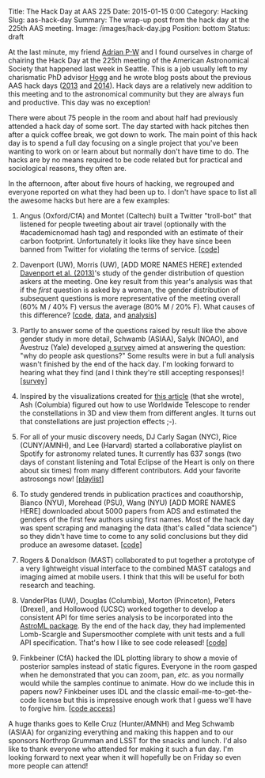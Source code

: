 Title: The Hack Day at AAS 225
Date: 2015-01-15 0:00
Category: Hacking
Slug: aas-hack-day
Summary: The wrap-up post from the hack day at the 225th AAS meeting.
Image: /images/hack-day.jpg
Position: bottom
Status: draft

At the last minute, my friend [Adrian P-W](http://adrian.pw/) and I found
ourselves in charge of chairing the Hack Day at the 225th meeting of the
American Astronomical Society that happened last week in Seattle.
This is a job usually left to my charismatic PhD advisor
[Hogg](http://cosmo.nyu.edu/hogg/) and he wrote blog posts about the previous
AAS hack days
([2013](http://hoggresearch.blogspot.com/2013/01/aas-hack-day_10.html) and
[2014](http://hoggresearch.blogspot.com/2014/01/aas-223-day-4-aas-hack-day.html)).
Hack days are a relatively new addition to this meeting and to the
astronomical community but they are always fun and productive.
This day was no exception!

There were about 75 people in the room and about half had previously attended
a hack day of some sort.
The day started with hack pitches then after a quick coffee break, we got down
to work.
The main point of this hack day is to spend a full day focusing on a single
project that you've been wanting to work on or learn about but normally don't
have time to do.
The hacks are by no means required to be code related but for practical and
sociological reasons, they often are.

In the afternoon, after about five hours of hacking, we regrouped and everyone
reported on what they had been up to.
I don't have space to list all the awesome hacks but here are a few examples:

1. Angus (Oxford/CfA) and Montet (Caltech) built a Twitter "troll-bot" that
   listened for people tweeting about air travel (optionally with the
   #academicnomad hash tag) and responded with an estimate of their carbon
   footprint. Unfortunately it looks like they have since been banned from
   Twitter for violating the terms of service.
   [[code](https://github.com/RuthAngus/trollbot)]

2. Davenport (UW), Morris (UW), [ADD MORE NAMES HERE] extended [Davenport et
   al. (2013)](http://arxiv.org/abs/1403.3091)'s study of the gender
   distribution of question askers at the meeting. One key result from this
   year's analysis was that if the *first* question is asked by a woman, the
   gender distribution of subsequent questions is more representative of the
   meeting overall (60% M / 40% F) versus the average (80% M / 20% F).
   What causes of this difference?
   [[code](https://github.com/jradavenport/aas225-gender),
   [data](https://github.com/jradavenport/aas225-gender/blob/master/data.csv),
   and
   [analysis](http://nbviewer.ipython.org/github/jradavenport/aas225-gender/blob/master/analysis.ipynb)]

3. Partly to answer some of the questions raised by result like the above
   gender study in more detail, Schwamb (ASIAA), Salyk (NOAO), and Avestruz
   (Yale) developed [a
   survey](https://docs.google.com/forms/d/1mPxiaTIKUBl2BAt1KF6OWJ2LOdsQCdfMk-KTbn9vMgc/viewform?c=0&w=1)
   aimed at answering the question: "why do people ask questions?" Some
   results were in but a full analysis wasn't finished by the end of the hack
   day. I'm looking forward to hearing what they find (and I think
   they're still accepting responses)!
   [[survey](https://docs.google.com/forms/d/1mPxiaTIKUBl2BAt1KF6OWJ2LOdsQCdfMk-KTbn9vMgc/viewform?c=0&w=1)]

4. Inspired by the visualizations created for [this
   article](http://nautil.us/issue/19/illusions/a-quick-spin-around-the-big-dipper)
   (that she wrote), Ash (Columbia) figured out how to use Worldwide Telescope
   to render the constellations in 3D and view them from different angles.
   It turns out that constellations are just projection effects ;-).

5. For all of your music discovery needs, DJ Carly Sagan (NYC), Rice
   (CUNY/AMNH), and Lee (Harvard) started a collaborative playlist on
   Spotify for astronomy related tunes. It currently has 637 songs (two days
   of constant listening and Total Eclipse of the Heart is only on there about
   six times) from many different contributors. Add your favorite
   astrosongs now!
   [[playlist](https://play.spotify.com/user/djcarlysagan/playlist/5BLvisuoHWxYaoXaLBN2WD)]

6. To study gendered trends in publication practices and coauthorship, Bianco
   (NYU), Morehead (PSU), Wang (NYU) [ADD MORE NAMES HERE] downloaded about
   5000 papers from ADS and estimated the genders of the first few authors
   using first names. Most of the hack day was spent scraping and managing the
   data (that's called "data science") so they didn't have time to come to any
   solid conclusions but they did produce an awesome dataset.
   [[code](https://github.com/fedhere/ADSgenderclustering)]

9. Rogers & Donaldson (MAST) collaborated to put together a prototype of a
   very lightweight visual interface to the combined MAST catalogs and
   imaging aimed at mobile users. I think that this will be useful for both
   research and teaching.

7. VanderPlas (UW), Douglas (Columbia), Morton (Princeton), Peters (Drexel),
   and Hollowood (UCSC) worked together to develop a consistent API for time
   series analysis to be incorporated into the [AstroML
   package](https://github.com/astroML/astroML). By the end of the hack day,
   they had implemented Lomb-Scargle and Supersmoother complete with unit
   tests and a full API specification. That's how I like to see code
   released!
   [[code](https://github.com/astroML/periodogram)]

8. Finkbeiner (CfA) hacked the IDL plotting library to show a movie of
   posterior samples instead of static figures. Everyone in the room gasped
   when he demonstrated that you can zoom, pan, *etc.* as you normally would
   while the samples continue to animate. How do we include this in papers
   now? Finkbeiner uses IDL and the classic email-me-to-get-the-code
   license but this is impressive enough work that I guess we'll have to
   forgive him.
   [[code access](mailto:Douglas.Finkbeiner@gmail.com)]

A huge thanks goes to Kelle Cruz (Hunter/AMNH) and Meg Schwamb (ASIAA) for
organizing everything and making this happen and to our sponsors Northrop
Grumman and LSST for the snacks and lunch.
I'd also like to thank everyone who attended for making it such a fun day.
I'm looking forward to next year when it will hopefully be on Friday so even
more people can attend!

